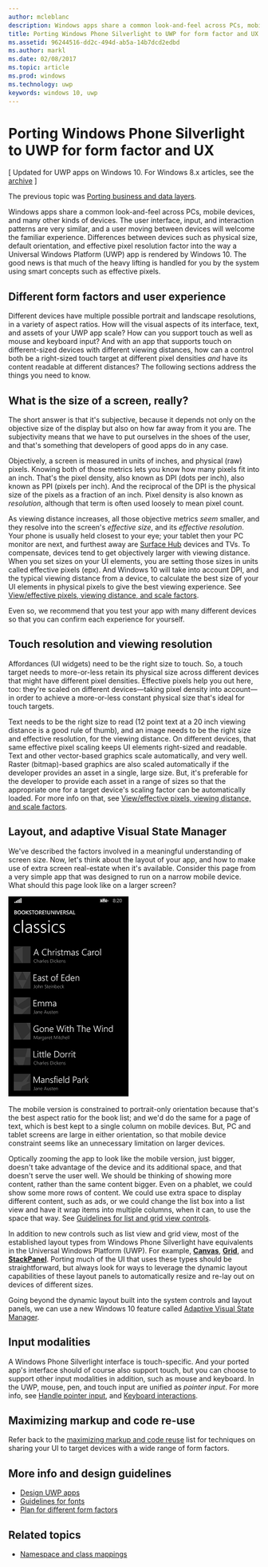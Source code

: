 ```yaml
---
author: mcleblanc
description: Windows apps share a common look-and-feel across PCs, mobile devices, and many other kinds of devices. The user interface, input, and interaction patterns are very similar, and a user moving between devices will welcome the familiar experience.
title: Porting Windows Phone Silverlight to UWP for form factor and UX
ms.assetid: 96244516-dd2c-494d-ab5a-14b7dcd2edbd
ms.author: markl
ms.date: 02/08/2017
ms.topic: article
ms.prod: windows
ms.technology: uwp
keywords: windows 10, uwp
---
```


#  Porting Windows Phone Silverlight to UWP for form factor and UX

\[ Updated for UWP apps on Windows 10. For Windows 8.x articles, see the [archive](http://go.microsoft.com/fwlink/p/?linkid=619132) \]

The previous topic was [Porting business and data layers](wpsl-to-uwp-business-and-data.md).

Windows apps share a common look-and-feel across PCs, mobile devices, and many other kinds of devices. The user interface, input, and interaction patterns are very similar, and a user moving between devices will welcome the familiar experience. Differences between devices such as physical size, default orientation, and effective pixel resolution factor into the way a Universal Windows Platform (UWP) app is rendered by Windows 10. The good news is that much of the heavy lifting is handled for you by the system using smart concepts such as effective pixels.

## Different form factors and user experience

Different devices have multiple possible portrait and landscape resolutions, in a variety of aspect ratios. How will the visual aspects of its interface, text, and assets of your UWP app scale? How can you support touch as well as mouse and keyboard input? And with an app that supports touch on different-sized devices with different viewing distances, how can a control both be a right-sized touch target at different pixel densities *and* have its content readable at different distances? The following sections address the things you need to know.

## What is the size of a screen, really?

The short answer is that it's subjective, because it depends not only on the objective size of the display but also on how far away from it you are. The subjectivity means that we have to put ourselves in the shoes of the user, and that's something that developers of good apps do in any case.

Objectively, a screen is measured in units of inches, and physical (raw) pixels. Knowing both of those metrics lets you know how many pixels fit into an inch. That's the pixel density, also known as DPI (dots per inch), also known as PPI (pixels per inch). And the reciprocal of the DPI is the physical size of the pixels as a fraction of an inch. Pixel density is also known as *resolution*, although that term is often used loosely to mean pixel count.

As viewing distance increases, all those objective metrics *seem* smaller, and they resolve into the screen's *effective size*, and its *effective resolution*. Your phone is usually held closest to your eye; your tablet then your PC monitor are next, and furthest away are [Surface Hub](http://www.microsoft.com/microsoft-surface-hub) devices and TVs. To compensate, devices tend to get objectively larger with viewing distance. When you set sizes on your UI elements, you are setting those sizes in units called effective pixels (epx). And Windows 10 will take into account DPI, and the typical viewing distance from a device, to calculate the best size of your UI elements in physical pixels to give the best viewing experience. See [View/effective pixels, viewing distance, and scale factors](wpsl-to-uwp-porting-xaml-and-ui.md).

Even so, we recommend that you test your app with many different devices so that you can confirm each experience for yourself.

## Touch resolution and viewing resolution

Affordances (UI widgets) need to be the right size to touch. So, a touch target needs to more-or-less retain its physical size across different devices that might have different pixel densities. Effective pixels help you out here, too: they're scaled on different devices—taking pixel density into account—in order to achieve a more-or-less constant physical size that's ideal for touch targets.

Text needs to be the right size to read (12 point text at a 20 inch viewing distance is a good rule of thumb), and an image needs to be the right size and effective resolution, for the viewing distance. On different devices, that same effective pixel scaling keeps UI elements right-sized and readable. Text and other vector-based graphics scale automatically, and very well. Raster (bitmap)-based graphics are also scaled automatically if the developer provides an asset in a single, large size. But, it's preferable for the developer to provide each asset in a range of sizes so that the appropriate one for a target device's scaling factor can be automatically loaded. For more info on that, see [View/effective pixels, viewing distance, and scale factors](wpsl-to-uwp-porting-xaml-and-ui.md).

## Layout, and adaptive Visual State Manager

We've described the factors involved in a meaningful understanding of screen size. Now, let's think about the layout of your app, and how to make use of extra screen real-estate when it's available. Consider this page from a very simple app that was designed to run on a narrow mobile device. What should this page look like on a larger screen?

![the ported windows phone store app](images/wpsl-to-uwp-case-studies/c01-04-uni-phone-app-ported.png)

The mobile version is constrained to portrait-only orientation because that's the best aspect ratio for the book list; and we'd do the same for a page of text, which is best kept to a single column on mobile devices. But, PC and tablet screens are large in either orientation, so that mobile device constraint seems like an unnecessary limitation on larger devices.

Optically zooming the app to look like the mobile version, just bigger, doesn't take advantage of the device and its additional space, and that doesn't serve the user well. We should be thinking of showing more content, rather than the same content bigger. Even on a phablet, we could show some more rows of content. We could use extra space to display different content, such as ads, or we could change the list box into a list view and have it wrap items into multiple columns, when it can, to use the space that way. See [Guidelines for list and grid view controls](https://msdn.microsoft.com/library/windows/apps/mt186889).

In addition to new controls such as list view and grid view, most of the established layout types from Windows Phone Silverlight have equivalents in the Universal Windows Platform (UWP). For example, [**Canvas**](https://msdn.microsoft.com/library/windows/apps/br209267), [**Grid**](https://msdn.microsoft.com/library/windows/apps/br242704), and [**StackPanel**](https://msdn.microsoft.com/library/windows/apps/br209635). Porting much of the UI that uses these types should be straightforward, but always look for ways to leverage the dynamic layout capabilities of these layout panels to automatically resize and re-lay out on devices of different sizes.

Going beyond the dynamic layout built into the system controls and layout panels, we can use a new Windows 10 feature called [Adaptive Visual State Manager](wpsl-to-uwp-porting-xaml-and-ui.md).

## Input modalities

A Windows Phone Silverlight interface is touch-specific. And your ported app's interface should of course also support touch, but you can choose to support other input modalities in addition, such as mouse and keyboard. In the UWP, mouse, pen, and touch input are unified as *pointer input*. For more info, see [Handle pointer input](https://msdn.microsoft.com/library/windows/apps/mt404610), and [Keyboard interactions](https://msdn.microsoft.com/library/windows/apps/mt185607).

## Maximizing markup and code re-use

Refer back to the [maximizing markup and code reuse](wpsl-to-uwp-porting-to-a-uwp-project.md) list for techniques on sharing your UI to target devices with a wide range of form factors.

## More info and design guidelines

-   [Design UWP apps](http://dev.windows.com/design)
-   [Guidelines for fonts](https://msdn.microsoft.com/library/windows/apps/hh700394)
-   [Plan for different form factors](https://msdn.microsoft.com/library/windows/apps/dn958435)

## Related topics

* [Namespace and class mappings](wpsl-to-uwp-namespace-and-class-mappings.md)

